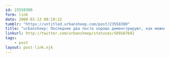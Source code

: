 ```yaml
---
id: 23558300
form: link
date: 2008-01-12 00:19:12
tumblr: "https://untitled.urbansheep.com/post/23558300"
title: "urbansheep: Последние два поста хорошо демонстрируют, как можно использовать нанотексты (тви) с некоторой пользой для создания микротекстов (тамблр)."
linkurl: http://twitter.com/urbansheep/statuses/589167692
tags:
    - post
layout: post-link.njk
---
```


